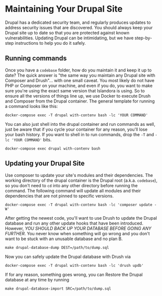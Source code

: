 # Maintaining Your Drupal Site

Drupal has a dedicated security team, and regularly produces updates to address security issues
that are discovered.  You should always keep your Drupal site up to date so that you are
protected against known vulnerabilities. Updating Drupal can be intimidating, but we have
step-by-step instructions to help you do it safely.

## Running commands

Once you have a `codebase` folder, how do you maintain it and keep it up to date?  The quick answer is
"the same way you maintain any Drupal site with Composer and Drush"... with one small caveat. You most
likely do not have PHP or Composer on your machine, and even if you do, you want to make sure you're
using the exact same version that Islandora is using.  So to ensure all the versions of things line
up, we use Docker to execute Drush and Composer from the Drupal container.  The general template for
running a command looks like this:

```
docker-compose exec -T drupal with-contenv bash -lc 'YOUR COMMAND'
```

You can also just shell into the drupal container and run commands as well,
just be aware that if you cycle your container for any reason, you'll lose your
bash history.  If you want to shell in to run commands, drop the `-T` and `-lc 'YOUR COMMAND'`
bits.

```
docker-compose exec drupal with-contenv bash
```

## Updating your Drupal Site

Use composer to update your site's modules and their dependencies. The working directory
of the drupal container is the Drupal root (a.k.a. `codebase`), so you don't need to `cd`
into any other directory before running the command.  The following command will update
all modules and their dependencies that are not pinned to specific versions.

```
docker-compose exec -T drupal with-contenv bash -lc 'composer update -W'
```

After getting the newest code, you'll want to use Drush to update the Drupal database
and run any other update hooks that have been introduced.  However, _YOU SHOULD BACK UP
YOUR DATABASE BEFORE GOING ANY FURTHER_. You never know when something will go wrong and
you don't want to be stuck with an unusable database and no plan B.

```
make drupal-database-dump DEST=/path/to/dump.sql
```

Now you can safely update the Drupal database with Drush via

```
docker-compose exec -T drupal with-contenv bash -lc 'drush updb'
```

If for any reason, something goes wrong, you can Restore the Drupal database at any time by running

```
make drupal-database-import SRC=/path/to/dump.sql
```
